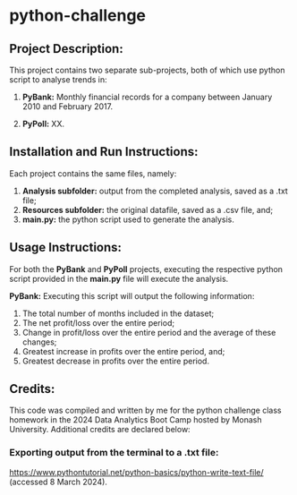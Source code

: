 # python-challenge

## Project Description:
This project contains two separate sub-projects, both of which use python script to analyse trends in:

1. **PyBank:**
Monthly financial records for a company between January 2010 and February 2017.

3. **PyPoll:**
XX.
   
## Installation and Run Instructions:
Each project contains the same files, namely:
1. **Analysis subfolder:** output from the completed analysis, saved as a .txt file;
2. **Resources subfolder:** the original datafile, saved as a .csv file, and;
3. **main.py:** the python script used to generate the analysis.


## Usage Instructions:
For both the **PyBank** and **PyPoll** projects, executing the respective python script provided in the **main.py** file will execute the analysis.

**PyBank:**
Executing this script will output the following information:
1. The total number of months included in the dataset;
2. The net profit/loss over the entire period;
3. Change in profit/loss over the entire period and the average of these changes;
4. Greatest increase in profits over the entire period, and;
5. Greatest decrease in profits over the entire period.


## Credits:
This code was compiled and written by me for the python challenge class homework in the 2024 Data Analytics Boot Camp hosted by Monash University. Additional credits are declared below:

### Exporting output from the terminal to a .txt file: 
https://www.pythontutorial.net/python-basics/python-write-text-file/ (accessed 8 March 2024).

